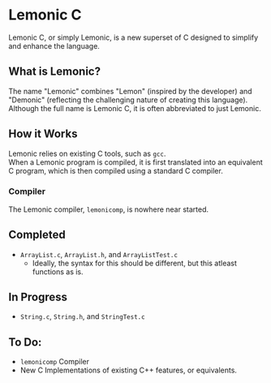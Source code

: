 # Lemonic C

Lemonic C, or simply Lemonic, is a new superset of C designed to simplify and enhance the language.

## What is Lemonic?
The name "Lemonic" combines "Lemon" (inspired by the developer) and "Demonic" (reflecting the challenging nature of creating this language). Although the full name is Lemonic C, it is often abbreviated to just Lemonic.

## How it Works
Lemonic relies on existing C tools, such as `gcc`.  
When a Lemonic program is compiled, it is first translated into an equivalent C program, which is then compiled using a standard C compiler.

### Compiler
The Lemonic compiler, `lemonicomp`, is nowhere near started.

## Completed
- `ArrayList.c`, `ArrayList.h`, and `ArrayListTest.c`
  - Ideally, the syntax for this should be different, but this atleast functions as is.

## In Progress
- `String.c`, `String.h`, and `StringTest.c`

## To Do:
- `lemonicomp` Compiler
- New C Implementations of existing C++ features, or equivalents. 